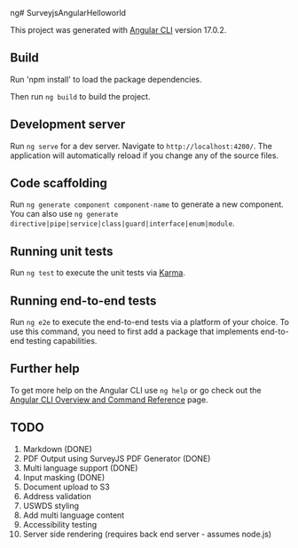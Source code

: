 ng# SurveyjsAngularHelloworld

This project was generated with [Angular CLI](https://github.com/angular/angular-cli) version 17.0.2.


## Build

Run 'npm install' to load the package dependencies.

Then run `ng build` to build the project. 

## Development server

Run `ng serve` for a dev server. Navigate to `http://localhost:4200/`. The application will automatically reload if you change any of the source files.

## Code scaffolding

Run `ng generate component component-name` to generate a new component. You can also use `ng generate directive|pipe|service|class|guard|interface|enum|module`.


## Running unit tests

Run `ng test` to execute the unit tests via [Karma](https://karma-runner.github.io).

## Running end-to-end tests

Run `ng e2e` to execute the end-to-end tests via a platform of your choice. To use this command, you need to first add a package that implements end-to-end testing capabilities.

## Further help

To get more help on the Angular CLI use `ng help` or go check out the [Angular CLI Overview and Command Reference](https://angular.io/cli) page.

## TODO

1. Markdown (DONE)
1. PDF Output using SurveyJS PDF Generator (DONE)
1. Multi language support (DONE)
1. Input masking (DONE)
1. Document upload to S3
1. Address validation
1. USWDS styling
1. Add multi language content
1. Accessibility testing
1. Server side rendering (requires back end server - assumes node.js)
